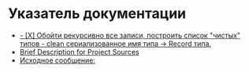 # Указатель документации
   - [- [X] Обойти рекурсивно все записи, построить список "чистых" типов - clean сериализованное имя типа -> Record типа.](doc.notes/todo.md)
   - [Brief Description for Project Sources](doc/_sources_brief.md)
   - [Исходное сообщение:](README.md)
